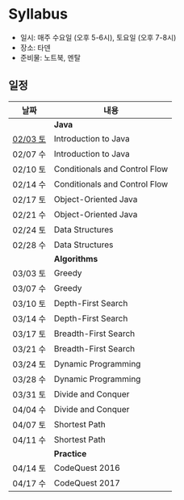 # Syllabus

+ 일시: 매주 수요일 (오후 5-6시), 토요일 (오후 7-8시)
+ 장소: 타덴
+ 준비물: 노트북, 멘탈

## 일정

| 날짜 | 내용 |
| - | - |
| | **Java** |
| [02/03 토](/lectures/2018-02-03) | Introduction to Java |
| 02/07 수 | Introduction to Java |
| 02/10 토 | Conditionals and Control Flow |
| 02/14 수 | Conditionals and Control Flow |
| 02/17 토 | Object-Oriented Java |
| 02/21 수 | Object-Oriented Java |
| 02/24 토 | Data Structures |
| 02/28 수 | Data Structures |
| | **Algorithms** |
| 03/03 토 | Greedy |
| 03/07 수 | Greedy |
| 03/10 토 | Depth-First Search |
| 03/14 수 | Depth-First Search |
| 03/17 토 | Breadth-First Search |
| 03/21 수 | Breadth-First Search |
| 03/24 토 | Dynamic Programming |
| 03/28 수 | Dynamic Programming |
| 03/31 토 | Divide and Conquer |
| 04/04 수 | Divide and Conquer |
| 04/07 토 | Shortest Path |
| 04/11 수 | Shortest Path |
| | **Practice** |
| 04/14 토 | CodeQuest 2016 |
| 04/17 수 | CodeQuest 2017 |
